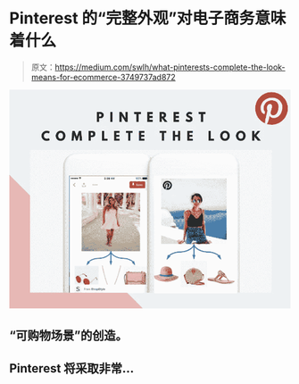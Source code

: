 # Pinterest 的“完整外观”对电子商务意味着什么

> 原文：<https://medium.com/swlh/what-pinterests-complete-the-look-means-for-ecommerce-3749737ad872>

![](img/09bbbed83e05c917b65328f29e7f6618.png)

## “可购物场景”的创造。

## Pinterest 将采取非常…